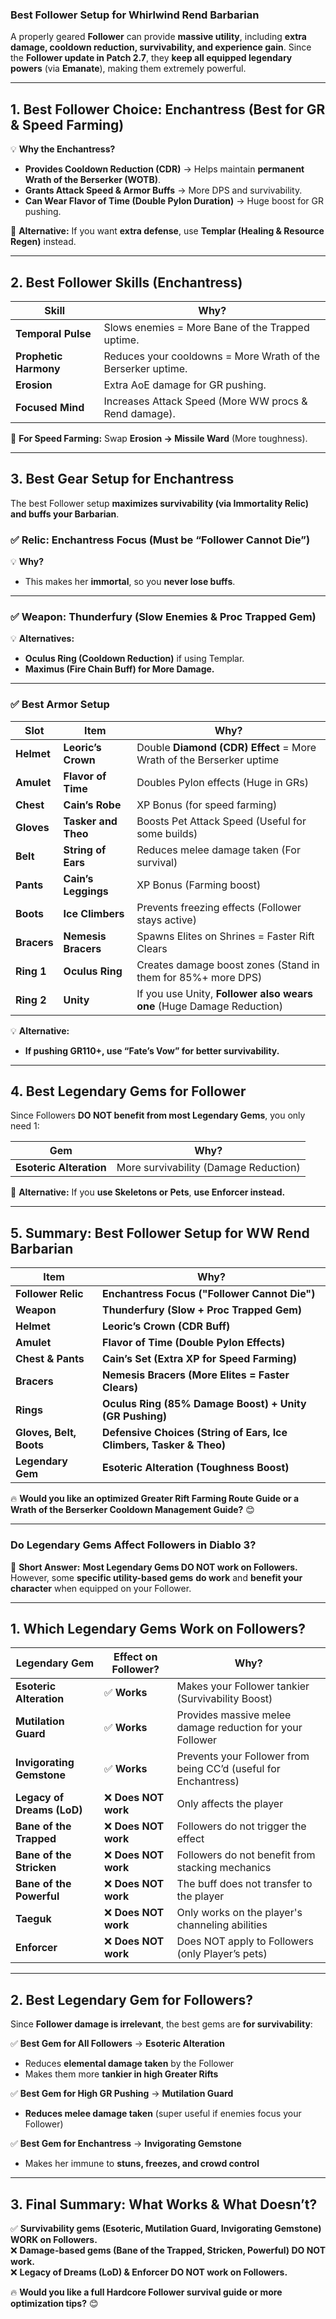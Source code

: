 ### **Best Follower Setup for Whirlwind Rend Barbarian**  
A properly geared **Follower** can provide **massive utility**, including **extra damage, cooldown reduction, survivability, and experience gain**. Since the **Follower update in Patch 2.7**, they **keep all equipped legendary powers** (via **Emanate**), making them extremely powerful.

---

## **1. Best Follower Choice: Enchantress (Best for GR & Speed Farming)**
💡 **Why the Enchantress?**  
- **Provides Cooldown Reduction (CDR)** → Helps maintain **permanent Wrath of the Berserker (WOTB)**.  
- **Grants Attack Speed & Armor Buffs** → More DPS and survivability.  
- **Can Wear Flavor of Time (Double Pylon Duration)** → Huge boost for GR pushing.  

🔹 **Alternative:** If you want **extra defense**, use **Templar (Healing & Resource Regen)** instead.

---

## **2. Best Follower Skills (Enchantress)**
| **Skill** | **Why?** |
|------------|----------|
| **Temporal Pulse** | Slows enemies = More Bane of the Trapped uptime. |
| **Prophetic Harmony** | Reduces your cooldowns = More Wrath of the Berserker uptime. |
| **Erosion** | Extra AoE damage for GR pushing. |
| **Focused Mind** | Increases Attack Speed (More WW procs & Rend damage). |

🔹 **For Speed Farming:** Swap **Erosion → Missile Ward** (More toughness).

---

## **3. Best Gear Setup for Enchantress**
The best Follower setup **maximizes survivability (via Immortality Relic) and buffs your Barbarian**.  

### **✅ Relic: Enchantress Focus (Must be “Follower Cannot Die”)**
💡 **Why?**  
- This makes her **immortal**, so you **never lose buffs**.

---

### **✅ Weapon: Thunderfury (Slow Enemies & Proc Trapped Gem)**
💡 **Alternatives:**  
- **Oculus Ring (Cooldown Reduction)** if using Templar.  
- **Maximus (Fire Chain Buff) for More Damage.**

---

### **✅ Best Armor Setup**
| **Slot** | **Item** | **Why?** |
|----------|----------|----------|
| **Helmet** | **Leoric’s Crown** | Double **Diamond (CDR) Effect** = More Wrath of the Berserker uptime |
| **Amulet** | **Flavor of Time** | Doubles Pylon effects (Huge in GRs) |
| **Chest** | **Cain’s Robe** | XP Bonus (for speed farming) |
| **Gloves** | **Tasker and Theo** | Boosts Pet Attack Speed (Useful for some builds) |
| **Belt** | **String of Ears** | Reduces melee damage taken (For survival) |
| **Pants** | **Cain’s Leggings** | XP Bonus (Farming boost) |
| **Boots** | **Ice Climbers** | Prevents freezing effects (Follower stays active) |
| **Bracers** | **Nemesis Bracers** | Spawns Elites on Shrines = Faster Rift Clears |
| **Ring 1** | **Oculus Ring** | Creates damage boost zones (Stand in them for 85%+ more DPS) |
| **Ring 2** | **Unity** | If you use Unity, **Follower also wears one** (Huge Damage Reduction) |

💡 **Alternative:**  
- **If pushing GR110+, use “Fate’s Vow” for better survivability.**  

---

## **4. Best Legendary Gems for Follower**
Since Followers **DO NOT benefit from most Legendary Gems**, you only need 1:

| **Gem** | **Why?** |
|---------|----------|
| **Esoteric Alteration** | More survivability (Damage Reduction) |

🔹 **Alternative:** If you **use Skeletons or Pets**, **use Enforcer instead.**  

---

## **5. Summary: Best Follower Setup for WW Rend Barbarian**
| **Item** | **Why?** |
|----------|----------|
| **Follower Relic** | **Enchantress Focus ("Follower Cannot Die")** |
| **Weapon** | **Thunderfury (Slow + Proc Trapped Gem)** |
| **Helmet** | **Leoric’s Crown (CDR Buff)** |
| **Amulet** | **Flavor of Time (Double Pylon Effects)** |
| **Chest & Pants** | **Cain’s Set (Extra XP for Speed Farming)** |
| **Bracers** | **Nemesis Bracers (More Elites = Faster Clears)** |
| **Rings** | **Oculus Ring (85% Damage Boost) + Unity (GR Pushing)** |
| **Gloves, Belt, Boots** | **Defensive Choices (String of Ears, Ice Climbers, Tasker & Theo)** |
| **Legendary Gem** | **Esoteric Alteration (Toughness Boost)** |

🔥 **Would you like an optimized Greater Rift Farming Route Guide or a Wrath of the Berserker Cooldown Management Guide?** 😊

---

### **Do Legendary Gems Affect Followers in Diablo 3?**  

🔹 **Short Answer:** **Most Legendary Gems DO NOT work on Followers.**  
However, some **specific utility-based gems** **do work** and **benefit your character** when equipped on your Follower.

---

## **1. Which Legendary Gems Work on Followers?**  

| **Legendary Gem** | **Effect on Follower?** | **Why?** |
|------------------|----------------------|----------|
| **Esoteric Alteration** | ✅ **Works** | Makes your Follower tankier (Survivability Boost) |
| **Mutilation Guard** | ✅ **Works** | Provides massive melee damage reduction for your Follower |
| **Invigorating Gemstone** | ✅ **Works** | Prevents your Follower from being CC’d (useful for Enchantress) |
| **Legacy of Dreams (LoD)** | ❌ **Does NOT work** | Only affects the player |
| **Bane of the Trapped** | ❌ **Does NOT work** | Followers do not trigger the effect |
| **Bane of the Stricken** | ❌ **Does NOT work** | Followers do not benefit from stacking mechanics |
| **Bane of the Powerful** | ❌ **Does NOT work** | The buff does not transfer to the player |
| **Taeguk** | ❌ **Does NOT work** | Only works on the player's channeling abilities |
| **Enforcer** | ❌ **Does NOT work** | Does NOT apply to Followers (only Player’s pets) |

---

## **2. Best Legendary Gem for Followers?**
Since **Follower damage is irrelevant**, the best gems are **for survivability**:

✅ **Best Gem for All Followers** → **Esoteric Alteration**  
- Reduces **elemental damage taken** by the Follower  
- Makes them more **tankier in high Greater Rifts**  

✅ **Best Gem for High GR Pushing** → **Mutilation Guard**  
- **Reduces melee damage taken** (super useful if enemies focus your Follower)  

✅ **Best Gem for Enchantress** → **Invigorating Gemstone**  
- Makes her immune to **stuns, freezes, and crowd control**  

---

## **3. Final Summary: What Works & What Doesn’t?**
✅ **Survivability gems (Esoteric, Mutilation Guard, Invigorating Gemstone) WORK on Followers.**  
❌ **Damage-based gems (Bane of the Trapped, Stricken, Powerful) DO NOT work.**  
❌ **Legacy of Dreams (LoD) & Enforcer DO NOT work on Followers.**  

🔥 **Would you like a full Hardcore Follower survival guide or more optimization tips?** 😊